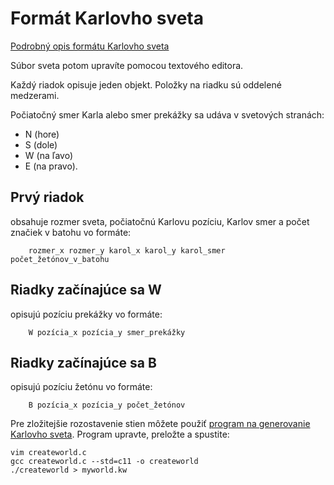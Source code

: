 # Formát Karlovho sveta


[Podrobný opis formátu Karlovho sveta](http://it4kt.cnl.sk/c/zap/#!/api)


Súbor sveta potom upravíte pomocou textového editora.

Každý riadok opisuje jeden objekt. Položky na riadku sú oddelené medzerami.

Počiatočný smer Karla alebo smer prekážky sa udáva v svetových stranách:
- N (hore) 
- S (dole) 
- W (na ľavo) 
- E (na pravo).


##  Prvý riadok 
obsahuje rozmer sveta, počiatočnú Karlovu pozíciu, Karlov smer a počet značiek v batohu vo formáte:

```
	rozmer_x rozmer_y karol_x karol_y karol_smer počet_žetónov_v_batohu
```

## Riadky začínajúce sa W 
opisujú pozíciu prekážky vo formáte:

```
	W pozícia_x pozícia_y smer_prekážky
```

## Riadky začínajúce sa B 
opisujú pozíciu žetónu vo formáte:

```
	B pozícia_x pozícia_y počet_žetónov
```



Pre zložitejšie rozostavenie stien môžete použiť [program na generovanie Karlovho sveta](createworld.c). 
Program upravte, preložte a spustite:

```
vim createworld.c
gcc createworld.c --std=c11 -o createworld
./createworld > myworld.kw
```


